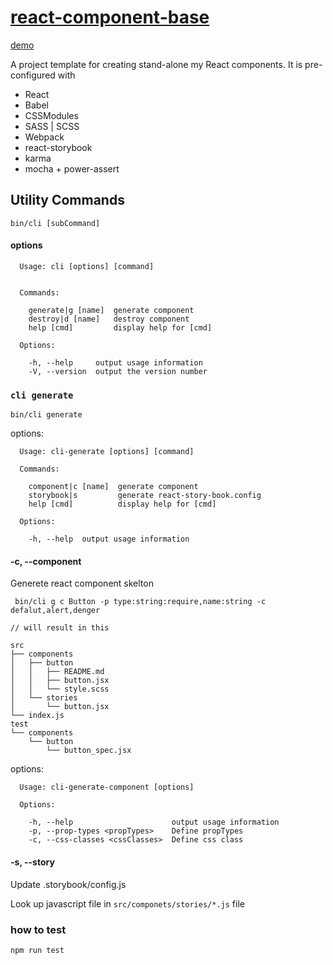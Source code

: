 # [react-component-base](http://rike422.github.io/react-component-base/)

[demo](https://rike422.github.io/react-component-base/)

A project template for creating stand-alone my React components. It is pre-configured with

- React
- Babel
- CSSModules
- SASS | SCSS
- Webpack
- react-storybook
- karma
- mocha + power-assert

## Utility Commands

```
bin/cli [subCommand]
```

#### options

```
  Usage: cli [options] [command]


  Commands:

    generate|g [name]  generate component
    destroy|d [name]   destroy component
    help [cmd]         display help for [cmd]

  Options:

    -h, --help     output usage information
    -V, --version  output the version number
```

### `cli generate`

```
bin/cli generate
```

options:

```
  Usage: cli-generate [options] [command]

  Commands:

    component|c [name]  generate component
    storybook|s         generate react-story-book.config
    help [cmd]          display help for [cmd]

  Options:

    -h, --help  output usage information
```

#### -c, --component

Generete react component skelton

```
 bin/cli g c Button -p type:string:require,name:string -c defalut,alert,denger

// will result in this

src
├── components
│   ├── button
│   │   ├── README.md
│   │   ├── button.jsx
│   │   └── style.scss
│   └── stories
│       └── button.jsx
└── index.js
test
└── components
    └── button
        └── button_spec.jsx
```

options:

```
  Usage: cli-generate-component [options]

  Options:

    -h, --help                      output usage information
    -p, --prop-types <propTypes>    Define propTypes
    -c, --css-classes <cssClasses>  Define css class
```

#### -s, --story

Update .storybook/config.js

Look up javascript file in `src/componets/stories/*.js` file


### how to test

```
npm run test
```
